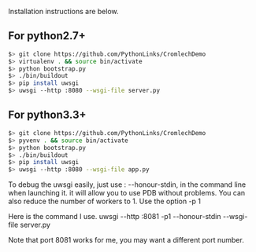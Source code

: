 

Installation instructions are below.

For python2.7+
--------------

```bash
$> git clone https://github.com/PythonLinks/CromlechDemo
$> virtualenv . && source bin/activate
$> python bootstrap.py
$> ./bin/buildout
$> pip install uwsgi
$> uwsgi --http :8080 --wsgi-file server.py
```

For python3.3+
--------------

```bash
$> git clone https://github.com/PythonLinks/CromlechDemo
$> pyvenv . && source bin/activate
$> python bootstrap.py
$> ./bin/buildout
$> pip install uwsgi
$> uwsgi --http :8080 --wsgi-file app.py
```
To debug the uwsgi easily, just use : --honour-stdin, in the
command line when launching it.
it will allow you to use PDB without problems.
You can also reduce the number of workers to 1.
Use the option -p 1

Here is the command I use. 
 uwsgi --http :8081  -p1  --honour-stdin --wsgi-file server.py

Note that port 8081 works for me, you may want a different port number. 
